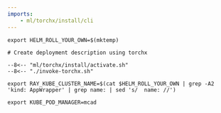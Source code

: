 ```yaml
---
imports:
    - ml/torchx/install/cli
---
```


```shell
export HELM_ROLL_YOUR_OWN=$(mktemp)
```

```shell
# Create deployment description using torchx

--8<-- "ml/torchx/install/activate.sh"
--8<-- "./invoke-torchx.sh"
```

```shell
export RAY_KUBE_CLUSTER_NAME=$(cat $HELM_ROLL_YOUR_OWN | grep -A2 'kind: AppWrapper' | grep name: | sed 's/  name: //')
```

```shell
export KUBE_POD_MANAGER=mcad
```
